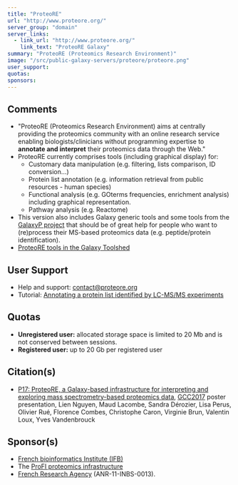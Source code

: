 ```yaml
---
title: "ProteoRE"
url: "http://www.proteore.org/"
server_group: "domain"
server_links: 
  - link_url: "http://www.proteore.org/"
    link_text: "ProteoRE Galaxy"
summary: "ProteoRE (Proteomics Research Environment)"
image: "/src/public-galaxy-servers/proteore/proteore.png"
user_support: 
quotas: 
sponsors: 
---
```


## Comments

* "ProteoRE (Proteomics Research Environment) aims at centrally providing the proteomics community with an online research service enabling biologists/clinicians without programming expertise to **annotate and interpret** their proteomics data through the Web."
* ProteoRE currently comprises tools (including graphical display) for:
  * Customary data manipulation (e.g. filtering, lists comparison, ID conversion…)
  * Protein list annotation (e.g. information retrieval from public resources - human species)
  * Functional analysis (e.g. GOterms frequencies, enrichment analysis) including graphical representation.
  * Pathway analysis (e.g. Reactome)
* This version also includes Galaxy generic tools and some tools from the [GalaxyP project](https://usegalaxyp.org/) that should be of great help for people who want to (re)process their MS-based proteomics data (e.g. peptide/protein identification). 
* [ProteoRE tools in the Galaxy Toolshed](https://toolshed.g2.bx.psu.edu/view/proteore)

## User Support

* Help and support: contact@proteore.org
* Tutorial: [Annotating a protein list identified by LC-MS/MS experiments](http://proteore.org/u/proteore/p/proteore-tutorial-1-annotating-a-protein-list-identified-by-lc-msms-experiments)

## Quotas

* **Unregistered user:** allocated storage space is limited to 20 Mb and is not conserved between sessions.
* **Registered user:** up to 20 Gb per registered user

## Citation(s)

* [P17: ProteoRE, a Galaxy-based infrastructure for interpreting and exploring mass spectrometry-based proteomics data](http://sched.co/B8U9), [GCC2017](https://gcc2017.sched.com/) poster presentation, Lien Nguyen, Maud Lacombe, Sandra Dérozier, Lisa Perus, Olivier Rué, Florence Combes, Christophe Caron, Virginie Brun, Valentin Loux, Yves Vandenbrouck 

## Sponsor(s)

* [French bioinformatics Institute (IFB)](http://www.france-bioinformatique.fr/en)
* The [ProFI proteomics infrastructure](http://www.profiproteomics.fr/)
* [French Research Agency](http://www.agence-nationale-recherche.fr/en/) (ANR-11-INBS-0013). 
